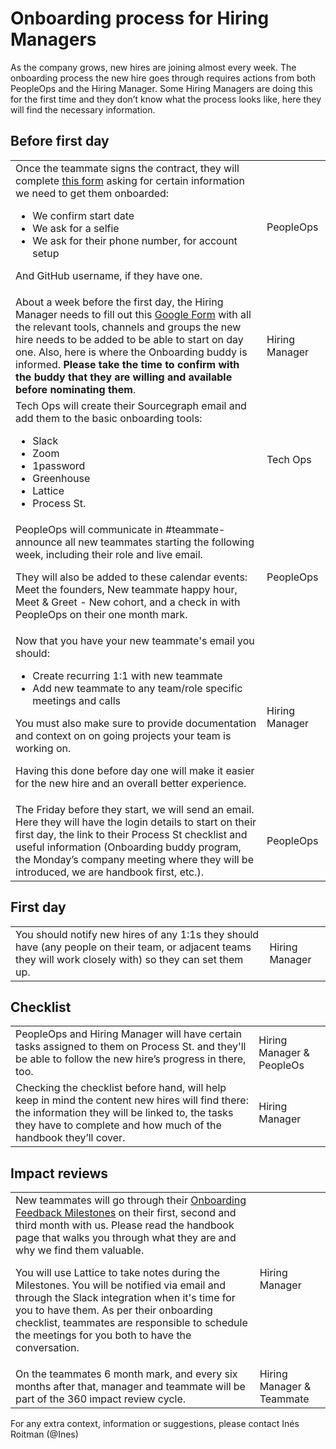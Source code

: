 # Onboarding process for Hiring Managers

As the company grows, new hires are joining almost every week. The onboarding process the new hire goes through requires actions from both PeopleOps and the Hiring Manager. Some Hiring Managers are doing this for the first time and they don’t know what the process looks like, here they will find the necessary information.

## Before first day

<table>
  <tr>
   <td>Once the teammate signs the contract, they will complete <a href="https://docs.google.com/forms/d/e/1FAIpQLSfW4N-YNAoGo5LW0bBs5AM_2xLlwmEEY650qxuQlSMVoM0rtQ/viewform?usp=sf_link"> this form</a> asking for certain information we need to get them onboarded:
<p>
<ul>
<li> We confirm start date
<li> We ask for a selfie
<li> We ask for their phone number, for account setup
</ul>

And GitHub username, if they have one.

   </td>
   <td>PeopleOps
   </td>
  </tr>
  <tr>
   <td>About a week before the first day, the Hiring Manager needs to fill out this <a href="https://docs.google.com/forms/d/e/1FAIpQLSeQjfoLjAZUim7pVYw9joQCssXuVz2t2RlpjLadzmHrj15cwQ/viewform?usp=sf_link">Google Form</a> with all the relevant tools, channels and groups the new hire needs to be added to be able to start on day one. Also, here is where the Onboarding buddy is informed. <b>Please take the time to confirm with the buddy that they are willing and available before nominating them</b>.
   </td>
   <td>Hiring Manager
   </td>
  </tr>
   <tr>
   <td>Tech Ops will create their Sourcegraph email and add them to the basic onboarding tools:
<p>
<ul>
<li> Slack
<li> Zoom
<li> 1password
<li> Greenhouse
<li> Lattice
<li> Process St.
   </ul>
   </td>
   <td>Tech Ops
   </td>
  </tr>
  <tr>
   <td>PeopleOps will communicate in #teammate-announce all new teammates starting the following week, including their role and live email.
<p>
  <p>
They will also be added to these calendar events: Meet the founders, New teammate happy hour, Meet & Greet - New cohort, and a check in with PeopleOps on their one month mark.
   </td>
   <td>PeopleOps
   </td>
 
  <tr>
   <td>Now that you have your new teammate's email you should:
<p>
   <ul>
<li> Create recurring 1:1 with new teammate
<li> Add new teammate to any team/role specific meetings and calls
     </ul>
<p>
  You must also make sure to provide documentation and context on on going projects your team is working on.
  <p>
Having this done before day one will make it easier for the new hire and an overall better experience.
   </td>
   <td>Hiring Manager
   </td>
  </tr>
  <tr>
   <td>The Friday before they start, we will send an email. Here they will have the login details to start on their first day, the link to their Process St checklist and useful information (Onboarding buddy program, the Monday’s company meeting where they will be introduced, we are handbook first, etc.).
   </td>
   <td>PeopleOps
   </td>
  </tr>
</table>

## First day

<table>
  <tr>
   <td>You should notify new hires of any 1:1s they should have (any people on their team, or adjacent teams they will work closely with) so they can set them up.
   </td>
   <td>Hiring Manager
   </td>
  </tr>
</table>

## Checklist

<table>
  <tr>
   <td>PeopleOps and Hiring Manager will have certain tasks assigned to them on Process St. and they'll be able to follow the new hire’s progress in there, too.
   </td>
   <td>Hiring Manager & PeopleOs
   </td>
  </tr>
  <tr>
   <td>Checking the checklist before hand, will help keep in mind the content new hires will find there: the information they will be linked to, the tasks they have to complete and how much of the handbook they’ll cover.
   </td>
   <td>Hiring Manager
   </td>
  </tr>
</table>

## Impact reviews

<table>
  <tr>
   <td>New teammates will go through their <a href="onboarding-feedback-milestones.md"> Onboarding Feedback Milestones</a> on their first, second and third month with us. Please read the handbook page that walks you through what they are and why we find them valuable. 
     <p>
       You will use Lattice to take notes during the Milestones. You will be notified via email and through the Slack integration when it's time for you to have them. As per their onboarding checklist, teammates are responsible to schedule the meetings for you both to have the conversation. 
   </td>
   <td>Hiring Manager
   </td>
  </tr>
  <tr>
   <td>On the teammates 6 month mark, and every six months after that, manager and teammate will be part of the 360 impact review cycle.
   </td>
   <td>Hiring Manager & Teammate
   </td>
  </tr>
</table>

For any extra context, information or suggestions, please contact Inés Roitman (@Ines)
